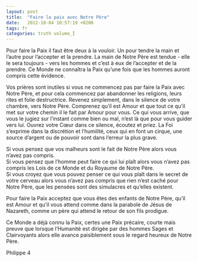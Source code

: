 ```yaml
---
layout: post
title:  "Faire la paix avec Notre Père"
date:   2012-10-04 10:57:19 +0200
tags: fr
categories: truth volume_I
---
```

Pour faire la Paix il faut être deux à la vouloir. Un pour tendre la main et l’autre pour l’accepter et la prendre. La main de Notre Père est tendue - elle le sera toujours - vers les hommes et c’est à eux de l’accepter et de la prendre. Ce Monde ne connaîtra la Paix qu’une fois que les hommes auront compris cette évidence.

Vos prières sont inutiles si vous ne commencez pas par faire la Paix avec Notre Père, et pour cela commencez par abandonner les religions, leurs rites et folie destructrice. Revenez simplement, dans le silence de votre chambre, vers Notre Père. Comprenez qu’il est Amour et que tout ce qu’il met sur votre chemin il le fait par Amour pour vous. Ce qui vous arrive, que vous le jugiez sur l’instant comme bien ou mal, n’est là que pour vous guider vers lui. Ouvrez votre Cœur dans ce silence, écoutez et priez. La Foi s’exprime dans la discrétion et l’humilité, ceux qui en font un cirque, une source d’argent ou de pouvoir sont dans l’erreur la plus grave.

Si vous pensez que vos malheurs sont le fait de Notre Père alors vous n’avez pas compris.<br>
Si vous pensez que l’homme peut faire ce qui lui plaît alors vous n’avez pas compris les Lois de ce Monde et du Royaume de Notre Père.<br>
Si vous croyez que vous pouvez penser ce qui vous plaît dans le secret de votre cerveau alors vous n’avez pas compris que rien n’est caché pour Notre Père, que les pensées sont des simulacres et qu’elles existent.<br>

Pour faire la Paix acceptez que vous êtes des enfants de Notre Père, qu’il est Amour et qu’il vous attend comme dans la parabole de Jésus de Nazareth, comme un père qui attend le retour de son fils prodigue.

Ce Monde a déjà connu la Paix, certes une Paix précaire, courte mais preuve que lorsque l’Humanité est dirigée par des hommes Sages et Clairvoyants alors elle avance paisiblement sous le regard heureux de Notre Père.

Philippe
4



<!-- 
Ce(tte) œuvre est mise à disposition selon les termes de la Licence Creative Commons Attribution - Pas d’Utilisation Commerciale 4.0 International.
-->
